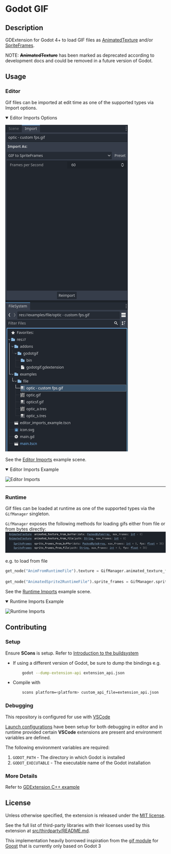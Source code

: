 # Godot GIF

## Description
GDExtension for Godot 4+ to load GIF files as [AnimatedTexture](https://docs.godotengine.org/en/stable/classes/class_animatedtexture.html) and/or [SpriteFrames](https://docs.godotengine.org/en/stable/classes/class_spriteframes.html).

NOTE: ~~**AnimatedTexture**~~ has been marked as deprecated according to development docs and could be removed in a future version of Godot.

## Usage

### Editor

Gif files can be imported at edit time as one of the supported types via Import options.

<details open>
  <summary>Editor Imports Options</summary>
  
![Editor Imports Options](./docs-images/EditorImportSettings.gif)
</details>

See the [Editor Imports](./demo/editor_imports_example.tscn) example scene.
<details open>
  <summary>Editor Imports Example</summary>
  
![Editor Imports](./docs-images/EditorImports.gif)
</details>

<hr/>

### Runtime

Gif files can be loaded at runtime as one of the supported types via the `GifManager` singleton.

`GifManager` exposes the following methods for loading gifs either from file or from bytes directly:
![GifManager Methods](./docs-images/methods.png)

e.g. to load from file
```py
get_node("AnimFromRuntimeFile").texture = GifManager.animated_texture_from_file("res://examples/file/optic.gif")

get_node("AnimatedSprite2RuntimeFile").sprite_frames = GifManager.sprite_frames_from_file("res://examples/file/optic.gif")
```

See the [Runtime Imports](./demo/main.tscn) example scene.
<details open>
  <summary>Runtime Imports Example</summary>
  
![Runtime Imports](./docs-images/RuntimeImports.gif)
</details>

## Contributing

### Setup

Ensure **SCons** is setup. Refer to [Introduction to the buildsystem](https://docs.godotengine.org/en/stable/contributing/development/compiling/introduction_to_the_buildsystem.html)

* If using a different version of Godot, be sure to dump the bindings e.g. 
    ```sh
        godot --dump-extension-api extension_api.json
    ```
*  Compile with 
    ```sh
        scons platform=<platform> custom_api_file=extension_api.json
    ```

### Debugging

This repository is configured for use with [VSCode](https://code.visualstudio.com/)

[Launch configurations](./.vscode/launch.json) have been setup for both debugging in editor and in runtime provided certain **VSCode** extensions are present and environment variables are defined.

The following environment variables are required:

1. `GODOT_PATH` - The directory in which Godot is installed
1. `GODOT_EXECUTABLE` - The executable name of the Godot installation

### More Details
Refer to [GDExtension C++ example](https://docs.godotengine.org/en/stable/tutorials/scripting/gdextension/gdextension_cpp_example.html)


## License

Unless otherwise specified, the extension is released under the
[MIT license](LICENSE.txt).

See the full list of third-party libraries with their licenses used by this
extension at [src/thirdparty/README.md](src/thirdparty/README.md).

This implementation heavily borrowed inspiration from the [gif module](https://github.com/goostengine/goost/tree/gd3/modules/gif) for [Goost](https://github.com/goostengine/goost) that is currently only based on Godot 3
